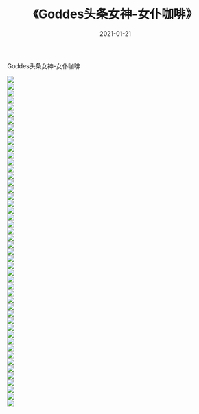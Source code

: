 ﻿---
layout: post
title:  《Goddes头条女神-女仆咖啡》
date:   2021-01-21
img: http://img.660000.xyz/Sharelink/网络美图/2021/Goddes头条女神-女仆咖啡/000.jpg
categories: [美女, 清纯, 唯美]
---

Goddes头条女神-女仆咖啡

  ![](http://img.660000.xyz/Sharelink/网络美图/2021/Goddes头条女神-女仆咖啡/001.jpg) <br> ![](http://img.660000.xyz/Sharelink/网络美图/2021/Goddes头条女神-女仆咖啡/002.jpg) <br> ![](http://img.660000.xyz/Sharelink/网络美图/2021/Goddes头条女神-女仆咖啡/003.jpg) <br> ![](http://img.660000.xyz/Sharelink/网络美图/2021/Goddes头条女神-女仆咖啡/004.jpg) <br> ![](http://img.660000.xyz/Sharelink/网络美图/2021/Goddes头条女神-女仆咖啡/005.jpg) <br> ![](http://img.660000.xyz/Sharelink/网络美图/2021/Goddes头条女神-女仆咖啡/006.jpg) <br> ![](http://img.660000.xyz/Sharelink/网络美图/2021/Goddes头条女神-女仆咖啡/007.jpg) <br> ![](http://img.660000.xyz/Sharelink/网络美图/2021/Goddes头条女神-女仆咖啡/008.jpg) <br> ![](http://img.660000.xyz/Sharelink/网络美图/2021/Goddes头条女神-女仆咖啡/009.jpg) <br> ![](http://img.660000.xyz/Sharelink/网络美图/2021/Goddes头条女神-女仆咖啡/010.jpg) <br> ![](http://img.660000.xyz/Sharelink/网络美图/2021/Goddes头条女神-女仆咖啡/011.jpg) <br> ![](http://img.660000.xyz/Sharelink/网络美图/2021/Goddes头条女神-女仆咖啡/012.jpg) <br> ![](http://img.660000.xyz/Sharelink/网络美图/2021/Goddes头条女神-女仆咖啡/013.jpg) <br> ![](http://img.660000.xyz/Sharelink/网络美图/2021/Goddes头条女神-女仆咖啡/014.jpg) <br> ![](http://img.660000.xyz/Sharelink/网络美图/2021/Goddes头条女神-女仆咖啡/015.jpg) <br> ![](http://img.660000.xyz/Sharelink/网络美图/2021/Goddes头条女神-女仆咖啡/016.jpg) <br> ![](http://img.660000.xyz/Sharelink/网络美图/2021/Goddes头条女神-女仆咖啡/017.jpg) <br> ![](http://img.660000.xyz/Sharelink/网络美图/2021/Goddes头条女神-女仆咖啡/018.jpg) <br> ![](http://img.660000.xyz/Sharelink/网络美图/2021/Goddes头条女神-女仆咖啡/019.jpg) <br> ![](http://img.660000.xyz/Sharelink/网络美图/2021/Goddes头条女神-女仆咖啡/020.jpg) <br> ![](http://img.660000.xyz/Sharelink/网络美图/2021/Goddes头条女神-女仆咖啡/021.jpg) <br> ![](http://img.660000.xyz/Sharelink/网络美图/2021/Goddes头条女神-女仆咖啡/022.jpg) <br> ![](http://img.660000.xyz/Sharelink/网络美图/2021/Goddes头条女神-女仆咖啡/023.jpg) <br> ![](http://img.660000.xyz/Sharelink/网络美图/2021/Goddes头条女神-女仆咖啡/024.jpg) <br> ![](http://img.660000.xyz/Sharelink/网络美图/2021/Goddes头条女神-女仆咖啡/025.jpg) <br> ![](http://img.660000.xyz/Sharelink/网络美图/2021/Goddes头条女神-女仆咖啡/026.jpg) <br> ![](http://img.660000.xyz/Sharelink/网络美图/2021/Goddes头条女神-女仆咖啡/027.jpg) <br> ![](http://img.660000.xyz/Sharelink/网络美图/2021/Goddes头条女神-女仆咖啡/028.jpg) <br> ![](http://img.660000.xyz/Sharelink/网络美图/2021/Goddes头条女神-女仆咖啡/029.jpg) <br> ![](http://img.660000.xyz/Sharelink/网络美图/2021/Goddes头条女神-女仆咖啡/030.jpg) <br> ![](http://img.660000.xyz/Sharelink/网络美图/2021/Goddes头条女神-女仆咖啡/031.jpg) <br> ![](http://img.660000.xyz/Sharelink/网络美图/2021/Goddes头条女神-女仆咖啡/032.jpg) <br> ![](http://img.660000.xyz/Sharelink/网络美图/2021/Goddes头条女神-女仆咖啡/033.jpg) <br> ![](http://img.660000.xyz/Sharelink/网络美图/2021/Goddes头条女神-女仆咖啡/034.jpg) <br> ![](http://img.660000.xyz/Sharelink/网络美图/2021/Goddes头条女神-女仆咖啡/035.jpg) <br> ![](http://img.660000.xyz/Sharelink/网络美图/2021/Goddes头条女神-女仆咖啡/036.jpg) <br> ![](http://img.660000.xyz/Sharelink/网络美图/2021/Goddes头条女神-女仆咖啡/037.jpg) <br> ![](http://img.660000.xyz/Sharelink/网络美图/2021/Goddes头条女神-女仆咖啡/038.jpg) <br> ![](http://img.660000.xyz/Sharelink/网络美图/2021/Goddes头条女神-女仆咖啡/039.jpg) <br> ![](http://img.660000.xyz/Sharelink/网络美图/2021/Goddes头条女神-女仆咖啡/040.jpg) <br> ![](http://img.660000.xyz/Sharelink/网络美图/2021/Goddes头条女神-女仆咖啡/041.jpg) <br> ![](http://img.660000.xyz/Sharelink/网络美图/2021/Goddes头条女神-女仆咖啡/042.jpg) <br> ![](http://img.660000.xyz/Sharelink/网络美图/2021/Goddes头条女神-女仆咖啡/043.jpg) <br> ![](http://img.660000.xyz/Sharelink/网络美图/2021/Goddes头条女神-女仆咖啡/044.jpg) <br> ![](http://img.660000.xyz/Sharelink/网络美图/2021/Goddes头条女神-女仆咖啡/045.jpg) <br> ![](http://img.660000.xyz/Sharelink/网络美图/2021/Goddes头条女神-女仆咖啡/046.jpg) <br> ![](http://img.660000.xyz/Sharelink/网络美图/2021/Goddes头条女神-女仆咖啡/047.jpg) <br> ![](http://img.660000.xyz/Sharelink/网络美图/2021/Goddes头条女神-女仆咖啡/048.jpg) <br>